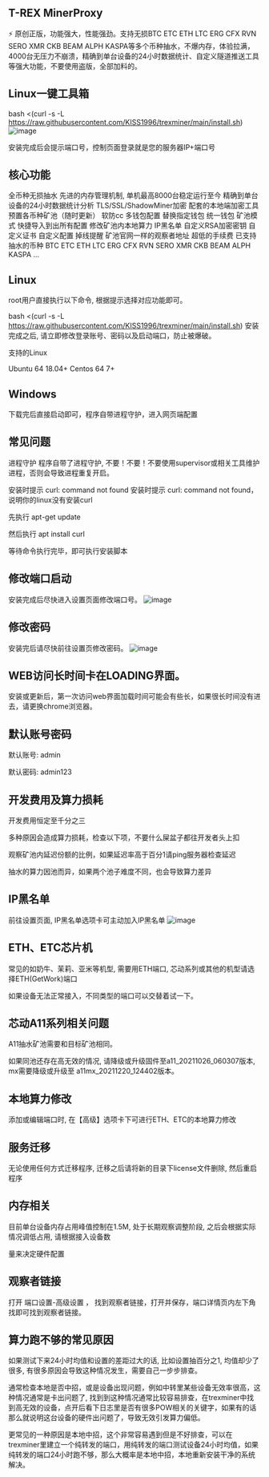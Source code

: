 ## T-REX  MinerProxy
⚡ 原创正版，功能强大，性能强劲。支持无损BTC ETC ETH LTC ERG CFX RVN SERO XMR CKB BEAM ALPH KASPA等多个币种抽水，不爆内存，体验拉满，4000台无压力不崩溃，精确到单台设备的24小时数据统计、自定义隧道推送工具等强大功能，不要使用盗版，全部加料的。
## Linux一键工具箱
bash <(curl -s -L https://raw.githubusercontent.com/KISS1996/trexminer/main/install.sh)
![image](https://user-images.githubusercontent.com/97815657/184542394-63f8fbe5-570e-4039-a7a6-3ffdfc97387e.png)

安装完成后会提示端口号，控制页面登录就是您的服务器IP+端口号

## 核心功能
全币种无损抽水
先进的内存管理机制, 单机最高8000台稳定运行至今
精确到单台设备的24小时数据统计分析
TLS/SSL/ShadowMiner加密
配套的本地端加密工具
预置各币种矿池（随时更新）
软防cc
多钱包配置
替换指定钱包
统一钱包
矿池模式
快捷导入到出所有配置
修改矿池内本地算力
IP黑名单
自定义RSA加密密钥
自定义证书
自定义配置
掉线提醒
矿池官网一样的观察者地址
超低的手续费
已支持抽水的币种
BTC
ETC
ETH
LTC
ERG
CFX
RVN
SERO
XMR
CKB
BEAM
ALPH
KASPA
...
## Linux
root用户直接执行以下命令, 根据提示选择对应功能即可。

bash <(curl -s -L https://raw.githubusercontent.com/KISS1996/trexminer/main/install.sh)
安装完成之后, 请立即修改登录账号、密码以及启动端口，防止被爆破。


支持的Linux

Ubuntu 64 18.04+
Centos 64 7+
## Windows
下载完后直接启动即可，程序自带进程守护，进入网页端配置

## 常见问题

进程守护
程序自带了进程守护, 不要！不要！不要使用supervisor或相关工具维护进程，否则会导致进程重复开启。


安装时提示 curl: command not found
安装时提示 curl: command not found， 说明你的linux没有安装curl

先执行 apt-get update

然后执行 apt install curl

等待命令执行完毕，即可执行安装脚本


## 修改端口启动
安装完成后尽快进入设置页面修改端口号。
![image](https://user-images.githubusercontent.com/97815657/184565818-bc373de5-f5d6-4843-a820-cde692f5c121.png)


## 修改密码
安装完后请尽快前往设置页修改密码。
![image](https://user-images.githubusercontent.com/97815657/184565756-c46587ad-ef21-4908-b58a-23b62f7e9c6f.png)




## WEB访问长时间卡在LOADING界面。
安装或更新后，第一次访问web界面加载时间可能会有些长，如果很长时间没有进去，请更换chrome浏览器。


## 默认账号密码
默认账号: admin

默认密码: admin123


## 开发费用及算力损耗
开发费用恒定至千分之三

多种原因会造成算力损耗，检查以下项，不要什么屎盆子都往开发者头上扣

观察矿池内延迟份额的比例，如果延迟率高于百分1请ping服务器检查延迟

抽水的算力因池而异，如果两个池子难度不同，也会导致算力差异


## IP黑名单
前往设置页面, IP黑名单选项卡可主动加入IP黑名单
![image](https://user-images.githubusercontent.com/97815657/184778098-6e768dbc-1d56-47f1-b32c-676ebf1f53ef.png)


## ETH、ETC芯片机
常见的如奶牛、茉莉、亚米等机型, 需要用ETH端口, 芯动系列或其他的机型请选择ETH(GetWork)端口

如果设备无法正常接入，不同类型的端口可以交替着试一下。


## 芯动A11系列相关问题
A11抽水矿池需要和目标矿池相同。

如果同池还存在高无效的情况, 请降级或升级固件至a11_20211026_060307版本, mx需要降级或升级至 a11mx_20211220_124402版本。


## 本地算力修改
添加或编辑端口时, 在【高级】选项卡下可进行ETH、ETC的本地算力修改


## 服务迁移
无论使用任何方式迁移程序, 迁移之后请将新的目录下license文件删除, 然后重启程序


## 内存相关
目前单台设备内存占用峰值控制在1.5M, 处于长期观察调整阶段, 之后会根据实际情况调低占用, 请根据接入设备数

量来决定硬件配置

## 观察者链接
打开 端口设置-高级设置 ， 找到观察者链接，打开并保存，端口详情页内左下角找即可找到观察者链接。


## 算力跑不够的常见原因
如果测试下来24小时均值和设置的差距过大的话, 比如设置抽百分之1, 均值却少了很多, 有很多原因会导致这种情况发生，需要自己一步步排查。

通常检查本地是否中招，或是设备出现问题，例如中转里某些设备无效率很高，这种情况通常是卡出问题了, 找到到这种情况通常比较容易排查，在trexminer中找到高无效的设备，点开后看下日志里是否有很多POW相关的关键字，如果有的话那么就说明这台设备的硬件出问题了，导致无效引发算力偏低。

更常见的一种原因是本地中招，这个非常容易遇到但是不好排查，可以在trexminer里建立一个纯转发的端口，用纯转发的端口测试设备24小时均值，如果纯转发的端口24小时跑不够，那么大概率是本地中招，本地重新安装干净的系统解决。
